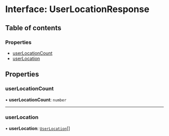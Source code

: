 # Interface: UserLocationResponse

## Table of contents

### Properties

- [userLocationCount](UserLocationResponse.md#userlocationcount)
- [userLocation](UserLocationResponse.md#userlocation)

## Properties

### userLocationCount

• **userLocationCount**: `number`

___

### userLocation

• **userLocation**: [`UserLocation`](UserLocation.md)[]
